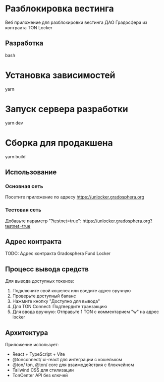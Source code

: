 # Разблокировка вестинга

Веб приложение для разблокировки вестинга ДАО Градосфера из контракта TON Locker

## Разработка

bash

# Установка зависимостей

yarn

# Запуск сервера разработки

yarn dev

# Сборка для продакшена

yarn build

## Использование

### Основная сеть

Посетите приложение по адресу https://unlocker.gradosphera.org

### Тестовая сеть

Добавьте параметр "?testnet=true": https://unlocker.gradosphera.org?testnet=true

## Адрес контракта

TODO: Адрес контракта Gradosphera Fund Locker

## Процесс вывода средств

Для вывода доступных токенов:

1. Подключите свой кошелек или введите адрес вручную
2. Проверьте доступный баланс
3. Нажмите кнопку "Доступно для вывода"
4. Для TON Connect: Подтвердите транзакцию
5. Для ввода вручную: Отправьте 1 TON с комментарием "w" на адрес locker

## Архитектура

Приложение использует:

- React + TypeScript + Vite
- @tonconnect/ ui-react для интеграции с кошельком
- @ton/ ton, @ton/ core для взаимодействия с блокчейном
- Tailwind CSS для стилизации
- TonCenter API без ключей
